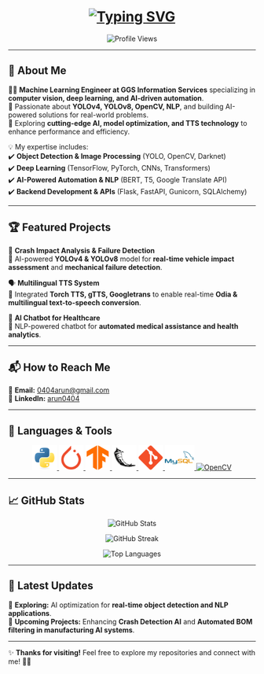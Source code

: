 <h1 align="center"> 
  <a href="https://git.io/typing-svg">
    <img src="https://readme-typing-svg.herokuapp.com?font=Fira+Code&size=35&pause=1000&color=12F7DE&center=true&width=1000&lines=Hello+there!+%F0%9F%91%8B;Welcome+to+my+GitHub+profile!;Machine+Learning+Engineer+%7C+AI+Researcher" alt="Typing SVG" />
  </a>
</h1>

<p align="center">
  <img src="https://komarev.com/ghpvc/?username=arun0404&label=Profile%20views&color=12F7DE&style=flat" alt="Profile Views" />
</p>

---

## 🌟 About Me  
👨‍💻 **Machine Learning Engineer at GGS Information Services** specializing in **computer vision, deep learning, and AI-driven automation**.  
🔬 Passionate about **YOLOv4, YOLOv8, OpenCV, NLP**, and building AI-powered solutions for real-world problems.  
🚀 Exploring **cutting-edge AI, model optimization, and TTS technology** to enhance performance and efficiency.  

💡 My expertise includes:  
✔️ **Object Detection & Image Processing** (YOLO, OpenCV, Darknet)  
✔️ **Deep Learning** (TensorFlow, PyTorch, CNNs, Transformers)  
✔️ **AI-Powered Automation & NLP** (BERT, T5, Google Translate API)  
✔️ **Backend Development & APIs** (Flask, FastAPI, Gunicorn, SQLAlchemy)  

---

## 🏆 Featured Projects  
🚗 **Crash Impact Analysis & Failure Detection**  
📌 AI-powered **YOLOv4 & YOLOv8** model for **real-time vehicle impact assessment** and **mechanical failure detection**.  

🗣 **Multilingual TTS System**  
📌 Integrated **Torch TTS, gTTS, Googletrans** to enable real-time **Odia & multilingual text-to-speech conversion**.  

🤖 **AI Chatbot for Healthcare**  
📌 NLP-powered chatbot for **automated medical assistance and health analytics**.    

---

## 📬 How to Reach Me  
📩 **Email:** 0404arun@gmail.com  
🔗 **LinkedIn:** [arun0404](https://linkedin.com/in/arun0404)  

---

## 🚀 Languages & Tools  
<p align="center">  
  <a href="https://www.python.org" target="_blank" rel="noreferrer">
    <img src="https://raw.githubusercontent.com/devicons/devicon/master/icons/python/python-original.svg" alt="Python" width="50" height="50"/> 
  </a> 
  <a href="https://pytorch.org/" target="_blank" rel="noreferrer"> 
    <img src="https://raw.githubusercontent.com/devicons/devicon/master/icons/pytorch/pytorch-original.svg" alt="PyTorch" width="50" height="50"/> 
  </a> 
  <a href="https://www.tensorflow.org/" target="_blank" rel="noreferrer"> 
    <img src="https://raw.githubusercontent.com/devicons/devicon/master/icons/tensorflow/tensorflow-original.svg" alt="TensorFlow" width="50" height="50"/> 
  </a> 
  <a href="https://flask.palletsprojects.com/" target="_blank" rel="noreferrer"> 
    <img src="https://raw.githubusercontent.com/devicons/devicon/master/icons/flask/flask-original.svg" alt="Flask" width="50" height="50"/> 
  </a> 
  <a href="https://git-scm.com/" target="_blank" rel="noreferrer"> 
    <img src="https://raw.githubusercontent.com/devicons/devicon/master/icons/git/git-original.svg" alt="Git" width="50" height="50"/> 
  </a> 
  <a href="https://www.mysql.com/" target="_blank" rel="noreferrer"> 
    <img src="https://raw.githubusercontent.com/devicons/devicon/master/icons/mysql/mysql-original-wordmark.svg" alt="MySQL" width="60" height="50"/> 
  </a> 
  <a href="https://opencv.org/" target="_blank" rel="noreferrer"> 
    <img src="https://upload.wikimedia.org/wikipedia/commons/3/32/OpenCV_Logo_with_text_svg_version.svg" alt="OpenCV" width="80" height="50"/> 
  </a> 
</p>

---

## 📈 GitHub Stats  
<p align="center">
  <img src="https://github-readme-stats.vercel.app/api?username=arun0404&show_icons=true&theme=tokyonight" alt="GitHub Stats" />
</p>

<p align="center">
  <img src="https://github-readme-streak-stats.herokuapp.com/?user=arun0404&theme=tokyonight" alt="GitHub Streak" />
</p>

<p align="center">
  <img src="https://github-readme-stats.vercel.app/api/top-langs?username=arun0404&show_icons=true&layout=compact&theme=tokyonight" alt="Top Languages" />
</p>

---

## 📢 Latest Updates  
🔹 **Exploring:** AI optimization for **real-time object detection and NLP applications**.  
🔹 **Upcoming Projects:** Enhancing **Crash Detection AI** and **Automated BOM filtering in manufacturing AI systems**.  

---

✨ **Thanks for visiting!** Feel free to explore my repositories and connect with me! 🚀💡  
